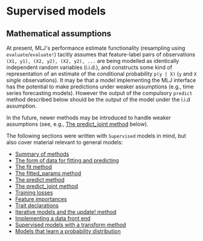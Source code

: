# Supervised models

## Mathematical assumptions

At present, MLJ's performance estimate functionality (resampling using
`evaluate`/`evaluate!`) tacitly assumes that feature-label pairs of observations `(X1,
y1), (X2, y2), (X2, y2), ...` are being modelled as identically independent random
variables (i.i.d.), and constructs some kind of representation of an estimate of the
conditional probability `p(y | X)` (`y` and `X` *single* observations). It may be that a
model implementing the MLJ interface has the potential to make predictions under weaker
assumptions (e.g., time series forecasting models). However the output of the compulsory
`predict` method described below should be the output of the model under the i.i.d
assumption.

In the future, newer methods may be introduced to handle weaker assumptions (see, e.g.,
[The predict_joint method](@ref) below).

The following sections were written with `Supervised` models in mind, but also cover
material relevant to general models:

- [Summary of methods](@ref)
- [The form of data for fitting and predicting](@ref) 
- [The fit method](@ref)
- [The fitted_params method](@ref)
- [The predict method](@ref) 
- [The predict_joint method](@ref) 
- [Training losses](@ref) 
- [Feature importances](@ref) 
- [Trait declarations](@ref) 
- [Iterative models and the update! method](@ref) 
- [Implementing a data front end](@ref) 
- [Supervised models with a transform method](@ref) 
- [Models that learn a probability distribution](@ref)
